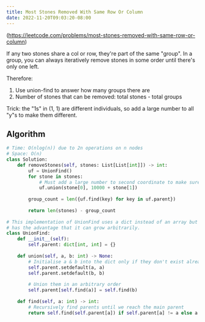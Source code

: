```yaml
---
title: Most Stones Removed With Same Row Or Column
date: 2022-11-20T09:03:20-08:00
---
```


(https://leetcode.com/problems/most-stones-removed-with-same-row-or-column)

If any two stones share a col or row, they're part of the same "group".
In a group, you can always iteratively remove stones in some order until there's only one left.

Therefore:
1) Use union-find to answer how many groups there are
2) Number of stones that can be removed: total stones - total groups

Trick: the "1s" in (1, 1) are different individuals, so add a large number to all "y"s to make them different.


## Algorithm

```python
# Time: O(nlog(n)) due to 2n operations on n nodes
# Space: O(n)
class Solution:
    def removeStones(self, stones: List[List[int]]) -> int:
        uf = UnionFind()
        for stone in stones:
            # Must add a large number to second coordinate to make sure numbers don't overlap
            uf.union(stone[0], 10000 + stone[1])
        
        group_count = len({uf.find(key) for key in uf.parent})
        
        return len(stones) - group_count
    
# This implementation of UnionFind uses a dict instead of an array but it
# has the advantage that it can grow arbitrarily.
class UnionFind:
    def __init__(self):
        self.parent: dict[int, int] = {}
    
    def union(self, a, b: int) -> None:
        # Initialise a & b into the dict only if they don't exist already
        self.parent.setdefault(a, a)
        self.parent.setdefault(b, b)
        
        # Union them in an arbitrary order
        self.parent[self.find(a)] = self.find(b)
    
    def find(self, a: int) -> int:
        # Recursively find parents until we reach the main parent
        return self.find(self.parent[a]) if self.parent[a] != a else a

```


